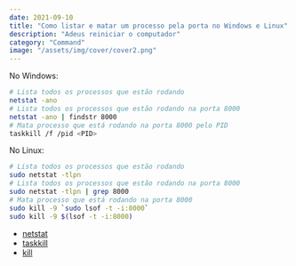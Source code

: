 ```yaml
---
date: 2021-09-10
title: "Como listar e matar um processo pela porta no Windows e Linux"
description: "Adeus reiniciar o computador"
category: "Command"
image: "/assets/img/cover/cover2.png"
---
```


No Windows:

```bash
# Lista todos os processos que estão rodando
netstat -ano
# Lista todos os processos que estão rodando na porta 8000
netstat -ano | findstr 8000
# Mata processo que está rodando na porta 8000 pelo PID
taskkill /f /pid <PID>
```

No Linux: 

```bash
# Lista todos os processos que estão rodando
sudo netstat -tlpn
# Lista todos os processos que estão rodando na porta 8000
sudo netstat -tlpn | grep 8000
# Mata processo que está rodando na porta 8000
sudo kill -9 `sudo lsof -t -i:8000`
sudo kill -9 $(lsof -t -i:8000)
```

- <a href="https://docs.microsoft.com/pt-br/windows-server/administration/windows-commands/netstat" target="_blank" rel="noopener noreferrer">netstat</a>
- <a href="https://docs.microsoft.com/pt-br/windows-server/administration/windows-commands/taskkill" target="_blank" rel="noopener noreferrer">taskkill</a>
- <a href="https://ss64.com/bash/kill.html" target="_blank" rel="noopener noreferrer">kill</a>
